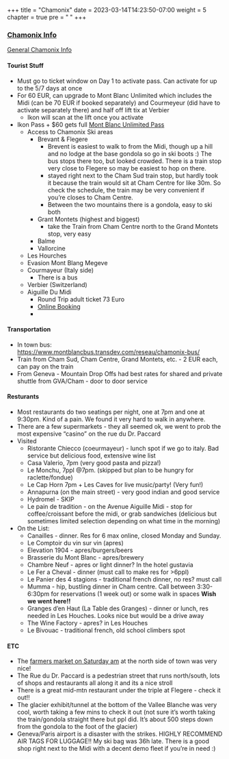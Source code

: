 +++
title = "Chamonix"
date = 2023-03-14T14:23:50-07:00
weight = 5
chapter = true
pre = "<b> </b>"
+++

### [Chamonix Info](https://en.chamonix.com/) 

[General Chamonix Info](https://en.chamonix.com/)


#### Tourist Stuff
- Must go to ticket window on Day 1 to activate pass. Can activate for up to the 5/7 days at once 
- For 60 EUR, can upgrade to Mont Blanc Unlimited which includes the Midi (can be 70 EUR if booked separately) and Courmeyeur (did have to activate separately there) and half off lift tix at Verbier 
  - Ikon will scan at the lift once you activate
- Ikon Pass + $60 gets full [Mont Blanc Unlimited Pass](https://www.montblancnaturalresort.com/en/montblanc-unlimited)
  - Access to Chamonix Ski areas
    - Brevant & Flegere
      - Brevent is easiest to walk to from the Midi, though up a hill and no lodge at the base gondola so go in ski boots :) The bus stops there too, but looked crowded. There is a train stop very close to Flegere so may be easiest to hop on there. 
      - stayed right next to the Cham Sud train stop, but hardly took it because the train would sit at Cham Centre for like 30m. So check the schedule, the train may be very convenient if you’re closes to Cham Centre. 
      - Between the two mountains there is a gondola, easy to ski both
    - Grant Montets (highest and biggest)
      - take the Train from Cham Centre north to the Grand Montets stop, very easy
    - Balme
    - Vallorcine
  - Les Hourches
  - Evasion Mont Blang Megeve
  - Courmayeur (Italy side)
    - There is a bus 
  - Verbier (Switzerland)
  - Aiguille Du Midi
    - Round Trip adult ticket 73 Euro
    - [Online Booking](https://www.montblancnaturalresort.com/fr/forfait-ski/complet-aiguille-midi-3242-1/)
    - 
#### Transportation 
  - In town bus: https://www.montblancbus.transdev.com/reseau/chamonix-bus/
  - Train from Cham Sud, Cham Centre, Grand Montets, etc. - 2 EUR each, can pay on the train 
  - From Geneva - Mountain Drop Offs had best rates for shared and private shuttle from GVA/Cham - door to door service

#### Resturants
  - Most restaurants do two seatings per night, one at 7pm and one at 9:30pm. Kind of a pain. We found it very hard to walk in anywhere. 
  - There are a few supermarkets - they all seemed ok, we went to prob the most expensive “casino” on the rue du Dr. Paccard
  - Visited
    - Ristorante Chiecco (coeurmayeur) - lunch spot if we go to italy. Bad service but delicious food, extensive wine list 
    - Casa Valerio, 7pm (very good pasta and pizza!)
    - Le Monchu, 7ppl @7pm. (skipped but plan to be hungry for raclette/fondue)
    - Le Cap Horn 7pm + Les Caves for live music/party! (Very fun!)
    - Annapurna (on the main street) - very good indian and good service 
    - Hydromel - SKIP 
    - Le pain de tradition - on the Avenue Aiguille Midi - stop for coffee/croissant before the midi, or grab sandwiches (delicious but sometimes limited selection depending on what time in the morning)
  - On the List:
    - Canailles - dinner. Res for 6 max online, closed Monday and Sunday. 
    - Le Comptoir du vin sur vin (apres)
    - Elevation 1904 - apres/burgers/beers 
    - Brasserie du Mont Blanc - apres/brewery 
    - Chambre Neuf - apres or light dinner? In the hotel gustavia
    - Le Fer a Cheval - dinner (must call to make res for >6ppl)
    - Le Panier des 4 stagions - traditional french dinner, no res? must call
    - Mumma - hip, bustling dinner in Cham centre. Call between 3:30-6:30pm for reservations (1 week out) or some walk in spaces **Wish we went here!!**
    - Granges d’en Haut (La Table des Granges) - dinner or lunch, res needed in Les Houches. Looks nice but would be a drive away
    - The Wine Factory - apres? in Les Houches
    - Le Bivouac - traditional french, old school climbers spot


#### ETC
  - The [farmers market on Saturday am](https://www.seechamonix.com/events/saturday-market-main-town-689085) at the north side of town was very nice!
  - The Rue du Dr. Paccard is a pedestrian street that runs north/south, lots of shops and restaurants all along it and its a nice stroll
  - There is a great mid-mtn restaurant under the triple at Flegere - check it out!!
  - The glacier exhibit/tunnel at the bottom of the Vallee Blanche was very cool, worth taking a few mins to check it out (not sure it’s worth taking the train/gondola straight there but ppl did. It’s about 500 steps down from the gondola to the foot of the glacier)
  - Geneva/Paris airport is a disaster with the strikes. HIGHLY RECOMMEND AIR TAGS FOR LUGGAGE!! My ski bag was 36h late. There is a good shop right next to the Midi with a decent demo fleet if you’re in need :)